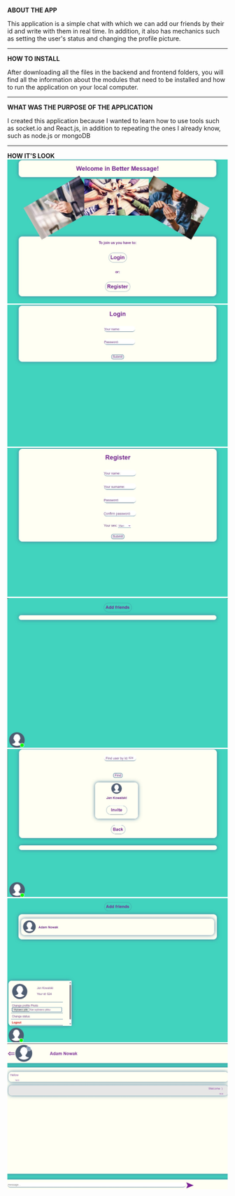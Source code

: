 **ABOUT THE APP**

This application is a simple chat with which we can add our friends by their id and write with them in real time. In addition, it also has mechanics such as setting the user's status and changing the profile picture.

*************************************************************

**HOW TO INSTALL**

After downloading all the files in the backend and frontend folders, you will find all the information about the modules that need to be installed and how to run the application on your local computer.

*************************************************************

**WHAT WAS THE PURPOSE OF THE APPLICATION**

I created this application because I wanted to learn how to use tools such as socket.io and React.js, in addition to repeating the ones I already know, such as node.js or mongoDB

*************************************************************

**HOW IT'S LOOK**
![main page](https://github.com/LEGION-programmer/communicator/blob/main/photos/photo1.jpg?raw=true)
![login page](https://github.com/LEGION-programmer/communicator/blob/main/photos/photo2.jpg?raw=true)
![register page](https://github.com/LEGION-programmer/communicator/blob/main/photos/photo3.jpg?raw=true)
![pilpit1 page](https://github.com/LEGION-programmer/communicator/blob/main/photos/photo4.jpg?raw=true)
![pulpit2 page](https://github.com/LEGION-programmer/communicator/blob/main/photos/photo5.jpg?raw=true)
![pulpit3 page](https://github.com/LEGION-programmer/communicator/blob/main/photos/photo6.jpg?raw=true)
![chat page](https://github.com/LEGION-programmer/communicator/blob/main/photos/photo7.jpg?raw=true)
